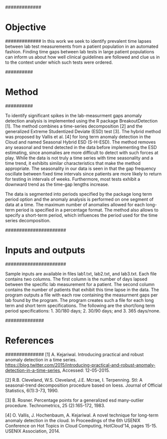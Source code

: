 #############
# Objective #
#############
In this work we seek to identify prevalent time lapses between lab test measurements from a patient 
population in an automated fashion. Finding time gaps between lab tests in large patient populations 
can inform us about how well clinical guidelines are followed and clue us in to the context under 
which such tests were ordered. 
 
##########
# Method #
##########

To identify significant spikes in the lab-measurment gaps anomaly detection analysis is implemented 
using the R package BreakoutDetection [1]. The method combines a time-series decomposition [2] and 
the generalized Extreme Studentized Deviate (ESD) test [3]. The hybrid method was proposed by Vallis 
et al. [4] for long term anomaly detection in the Cloud and named Seasonal Hybrid ESD (S-H-ESD). 
The method removes any seasonal and trend detected in the data before implementing the ESD 
estimating, since anomalies are more difficult to detect with such forces at play. While the data is 
not truly a time series with time seasonality and a time trend, it exhibits similar characteristics 
that make the method appropriate. The seasonality in our data is seen in that the gap frequency 
oscillate between fixed time intervals since patients are more likely to return for testing in 
intervals of weeks. Furthermore, most tests exhibit a downward trend as the time-gap lengths 
increase.  

The data is segmented into periods specified by the package long term period option and the anomaly
analysis is performed on one segment of data at a time. The maximum number of anomalies allowed for 
each long-term period is specified  in a percentage format. The method also allows to specify a 
short-term period, which influences the period used for the time series
decomposition.


######################
# Inputs and outputs #
######################

Sample inputs are available in files lab1.txt, lab2.txt, and lab3.txt. Each file contains two 
columns. The first column is the number of days lapsed between the specific lab measurement for a 
patient. The second column contains the number of patients that exhibit this time lapse in the data. 
The program outputs a file with each row containing the measurment gaps per lab found by the program. 
The program creates such a file for each long term and short term specifications. The following are the short/long term period specifications: 1.	30/180 days; 2.	30/90 days; and 3.	365 days/none.

##############
# References #
##############
[1] A. Kejariwal. Introducing practical and robust anomaly detection in a time series.
https://blog.twitter.com/2015/introducing-practical-and-robust-anomaly-detection-in-a-time-series,
Accessed: 12-05-2015.

[2] R.B. Cleveland, W.S. Cleveland, J.E. Mcrae, I. Terpenning. Stl: A seasonal-trend decomposition 
procedure based on loess. Journal of Official Statistics, 6(1):3-73, 1990.

[3] B. Rosner. Percentage points for a generalized esd many-outlier procedure. Technometrics, 25
(2):165-172, 1983.

[4] O. Vallis, J. Hochenbaum, A. Kejariwal. A novel technique for long-term anomaly detection in the
cloud. In Proceedings of the 6th USENIX Conference on Hot Topics in Cloud Computing, HotCloud'14,
pages 15-15. USENIX Association, 2014.

